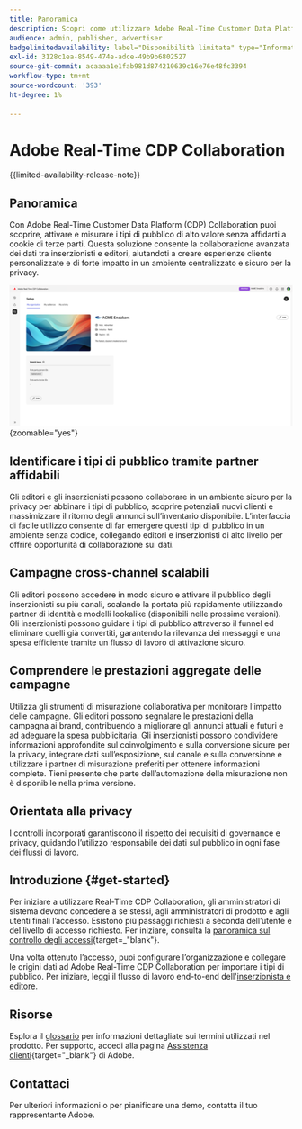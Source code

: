 ```yaml
---
title: Panoramica
description: Scopri come utilizzare Adobe Real-Time Customer Data Platform (CDP) Collaboration per scoprire, attivare e misurare i tipi di pubblico di alto valore senza affidarsi a cookie di terze parti.
audience: admin, publisher, advertiser
badgelimitedavailability: label="Disponibilità limitata" type="Informative" url="https://helpx.adobe.com/legal/product-descriptions/real-time-customer-data-platform-collaboration.html newtab=true"
exl-id: 3128c1ea-8549-474e-adce-49b9b6802527
source-git-commit: acaaaa1e1fab981d874210639c16e76e48fc3394
workflow-type: tm+mt
source-wordcount: '393'
ht-degree: 1%

---
```


# Adobe Real-Time CDP Collaboration

{{limited-availability-release-note}}

## Panoramica

Con Adobe Real-Time Customer Data Platform (CDP) Collaboration puoi scoprire, attivare e misurare i tipi di pubblico di alto valore senza affidarti a cookie di terze parti. Questa soluzione consente la collaborazione avanzata dei dati tra inserzionisti e editori, aiutandoti a creare esperienze cliente personalizzate e di forte impatto in un ambiente centralizzato e sicuro per la privacy.

![Home page Real-Time CDP Collaboration](/help/assets/overview/homepage.png){zoomable="yes"}

## Identificare i tipi di pubblico tramite partner affidabili

Gli editori e gli inserzionisti possono collaborare in un ambiente sicuro per la privacy per abbinare i tipi di pubblico, scoprire potenziali nuovi clienti e massimizzare il ritorno degli annunci sull’inventario disponibile. L’interfaccia di facile utilizzo consente di far emergere questi tipi di pubblico in un ambiente senza codice, collegando editori e inserzionisti di alto livello per offrire opportunità di collaborazione sui dati.

## Campagne cross-channel scalabili

Gli editori possono accedere in modo sicuro e attivare il pubblico degli inserzionisti su più canali, scalando la portata più rapidamente utilizzando partner di identità e modelli lookalike (disponibili nelle prossime versioni). Gli inserzionisti possono guidare i tipi di pubblico attraverso il funnel ed eliminare quelli già convertiti, garantendo la rilevanza dei messaggi e una spesa efficiente tramite un flusso di lavoro di attivazione sicuro.

## Comprendere le prestazioni aggregate delle campagne

Utilizza gli strumenti di misurazione collaborativa per monitorare l’impatto delle campagne. Gli editori possono segnalare le prestazioni della campagna ai brand, contribuendo a migliorare gli annunci attuali e futuri e ad adeguare la spesa pubblicitaria. Gli inserzionisti possono condividere informazioni approfondite sul coinvolgimento e sulla conversione sicure per la privacy, integrare dati sull’esposizione, sul canale e sulla conversione e utilizzare i partner di misurazione preferiti per ottenere informazioni complete. Tieni presente che parte dell’automazione della misurazione non è disponibile nella prima versione.

## Orientata alla privacy

I controlli incorporati garantiscono il rispetto dei requisiti di governance e privacy, guidando l’utilizzo responsabile dei dati sul pubblico in ogni fase dei flussi di lavoro.

<!--

## Additional benefits

### Agnostic and interoperable

Bring in audiences from various sources such as Real-Time CDP, data warehouses (available in an upcoming release), and other partners, efficiently connecting your data collaboration application to other Adobe Experience Platform tools.

### Built-in reputation

Trusted by leading global brands, Adobe brings a strong foundation in identity, audience collaboration, and activation, offering closed-loop and marketer-friendly workflows for data collaboration.

-->

## Introduzione {#get-started}

Per iniziare a utilizzare Real-Time CDP Collaboration, gli amministratori di sistema devono concedere a se stessi, agli amministratori di prodotto e agli utenti finali l’accesso. Esistono più passaggi richiesti a seconda dell’utente e del livello di accesso richiesto. Per iniziare, consulta la [panoramica sul controllo degli accessi](/help/guide/permissions/overview.md){target=_&quot;blank&quot;}.

Una volta ottenuto l’accesso, puoi configurare l’organizzazione e collegare le origini dati ad Adobe Real-Time CDP Collaboration per importare i tipi di pubblico. Per iniziare, leggi il flusso di lavoro end-to-end dell&#39;[inserzionista e editore](/help/guide/end-to-end-workflow.md).

<!-- Utilize the collaboration tools to compare and manage audiences effectively. Leverage real-time insights to inform your marketing strategies and deliver personalized customer experiences.  -->

## Risorse

Esplora il [glossario](/help/guide/glossary.md) per informazioni dettagliate sui termini utilizzati nel prodotto. Per supporto, accedi alla pagina [Assistenza clienti](https://experienceleague.adobe.com/home?lang=en&amp;support-tab=open-ticket#support){target="_blank"} di Adobe.

## Contattaci

Per ulteriori informazioni o per pianificare una demo, contatta il tuo rappresentante Adobe.

